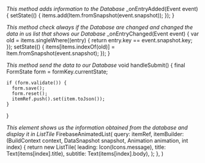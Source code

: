  *This method adds information to the Database*
 _onEntryAdded(Event event) {
    setState(() {
      items.add(Item.fromSnapshot(event.snapshot));
    });
  }

 *This method check always if the Database are changed and changed the data in us list that shows our Database*
 _onEntryChanged(Event event) {
    var old = items.singleWhere((entry) {
      return entry.key == event.snapshot.key;
    });
    setState(() {
      items[items.indexOf(old)] = Item.fromSnapshot(event.snapshot);
    });
  }

 *This method send the data to our Database*
 void handleSubmit() {
    final FormState form = formKey.currentState;

    if (form.validate()) {
      form.save();
      form.reset();
      itemRef.push().set(item.toJson());
    }
  }
  
 *This element shows us the information obtained from the database and display it in ListTile* 
 FirebaseAnimatedList(
              query: itemRef,
              itemBuilder: (BuildContext context, DataSnapshot snapshot,
                  Animation<double> animation, int index) {
                return new ListTile(
                  leading: Icon(Icons.message),
                  title: Text(items[index].title),
                  subtitle: Text(items[index].body),
                );
              },
            )

